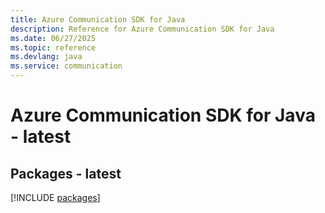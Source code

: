 ```yaml
---
title: Azure Communication SDK for Java
description: Reference for Azure Communication SDK for Java
ms.date: 06/27/2025
ms.topic: reference
ms.devlang: java
ms.service: communication
---
```

# Azure Communication SDK for Java - latest
## Packages - latest
[!INCLUDE [packages](communication-index.md)]